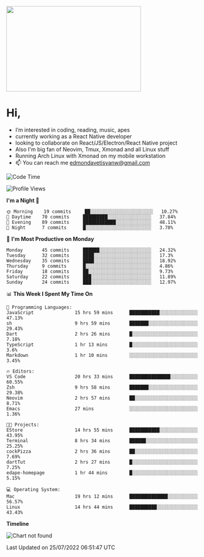 <kbd><img src="https://c.tenor.com/76XxFDBUu48AAAAC/frustrated-mad.gif" width="352" height="224" /></kbd>
#  Hi,
-  I’m interested in coding, reading, music, apes
-  currently working as a React Native developer
-  looking to collaborate on React/JS/Electron/React Native project
-  Also I'm big fan of Neovim, Tmux, Xmonad and all Linux stuff
-  Running Arch Linux with Xmonad on my mobile workstation
- 📫 You can reach me edmondavetisyanw@gmail.com
<!---
edavetisyan/edavetisyan is a ✨ special ✨ repository because its `README.md` (this file) appears on your GitHub profile.
You can click the Preview link to take a look at your changes.
--->

<!--START_SECTION:waka-->
![Code Time](http://img.shields.io/badge/Code%20Time-575%20hrs%2055%20mins-blue)

![Profile Views](http://img.shields.io/badge/Profile%20Views-256-blue)

**I'm a Night 🦉** 

```text
🌞 Morning    19 commits     ██░░░░░░░░░░░░░░░░░░░░░░░   10.27% 
🌆 Daytime    70 commits     █████████░░░░░░░░░░░░░░░░   37.84% 
🌃 Evening    89 commits     ████████████░░░░░░░░░░░░░   48.11% 
🌙 Night      7 commits      █░░░░░░░░░░░░░░░░░░░░░░░░   3.78%

```
📅 **I'm Most Productive on Monday** 

```text
Monday       45 commits     ██████░░░░░░░░░░░░░░░░░░░   24.32% 
Tuesday      32 commits     ████░░░░░░░░░░░░░░░░░░░░░   17.3% 
Wednesday    35 commits     ████░░░░░░░░░░░░░░░░░░░░░   18.92% 
Thursday     9 commits      █░░░░░░░░░░░░░░░░░░░░░░░░   4.86% 
Friday       18 commits     ██░░░░░░░░░░░░░░░░░░░░░░░   9.73% 
Saturday     22 commits     ███░░░░░░░░░░░░░░░░░░░░░░   11.89% 
Sunday       24 commits     ███░░░░░░░░░░░░░░░░░░░░░░   12.97%

```


📊 **This Week I Spent My Time On** 

```text
💬 Programming Languages: 
JavaScript               15 hrs 59 mins      ███████████░░░░░░░░░░░░░░   47.13% 
sh                       9 hrs 59 mins       ███████░░░░░░░░░░░░░░░░░░   29.43% 
Dart                     2 hrs 26 mins       █░░░░░░░░░░░░░░░░░░░░░░░░   7.18% 
TypeScript               1 hr 13 mins        █░░░░░░░░░░░░░░░░░░░░░░░░   3.6% 
Markdown                 1 hr 10 mins        ░░░░░░░░░░░░░░░░░░░░░░░░░   3.45%

🔥 Editors: 
VS Code                  20 hrs 33 mins      ███████████████░░░░░░░░░░   60.55% 
Zsh                      9 hrs 58 mins       ███████░░░░░░░░░░░░░░░░░░   29.38% 
Neovim                   2 hrs 57 mins       ██░░░░░░░░░░░░░░░░░░░░░░░   8.71% 
Emacs                    27 mins             ░░░░░░░░░░░░░░░░░░░░░░░░░   1.36%

🐱‍💻 Projects: 
EStore                   14 hrs 55 mins      ███████████░░░░░░░░░░░░░░   43.95% 
Terminal                 8 hrs 34 mins       ██████░░░░░░░░░░░░░░░░░░░   25.25% 
cockPizza                2 hrs 36 mins       ██░░░░░░░░░░░░░░░░░░░░░░░   7.69% 
dartTut                  2 hrs 27 mins       █░░░░░░░░░░░░░░░░░░░░░░░░   7.25% 
edape-homepage           1 hr 44 mins        █░░░░░░░░░░░░░░░░░░░░░░░░   5.15%

💻 Operating System: 
Mac                      19 hrs 12 mins      ██████████████░░░░░░░░░░░   56.57% 
Linux                    14 hrs 44 mins      ██████████░░░░░░░░░░░░░░░   43.43%

```

**Timeline**

![Chart not found](https://raw.githubusercontent.com/edavetisyan/edavetisyan/main/charts/bar_graph.png) 


 Last Updated on 25/07/2022 06:51:47 UTC
<!--END_SECTION:waka-->
